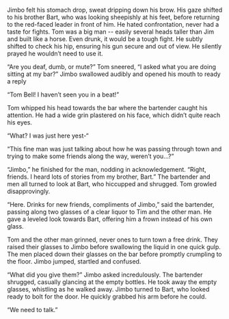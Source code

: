 Jimbo felt his stomach drop, sweat dripping down his brow. His gaze shifted to his brother Bart, who was looking sheepishly at his feet, before returning to the red-faced leader in front of him. He hated confrontation, never had a taste for fights. Tom was a big man -- easily several heads taller than Jim and built like a horse. Even drunk, it would be a tough fight. He subtly shifted to check his hip, ensuring his gun secure and out of view. He silently prayed he wouldn’t need to use it. 

“Are you deaf, dumb, or mute?” Tom sneered, “I asked what you are doing sitting at my bar?” Jimbo swallowed audibly and opened his mouth to ready a reply

“Tom Bell! I haven’t seen you in a beat!” 

Tom whipped his head towards the bar where the bartender caught his attention. He had a wide grin plastered on his face, which didn’t quite reach his eyes. 

“What? I was just here yest-“

“This fine man was just talking about how he was passing through town and trying to make some friends along the way, weren’t you…?”

“Jimbo,” he finished for the man, nodding in acknowledgement. “Right, friends. I heard lots of stories from my brother, Bart.” The bartender and men all turned to look at Bart, who hiccupped and shrugged. Tom growled disapprovingly.

“Here. Drinks for new friends, compliments of Jimbo,” said the bartender, passing along two glasses of a clear liquor to Tim and the other man. He gave a leveled look towards Bart, offering him a frown instead of his own glass.

Tom and the other man grinned, never ones to turn town a free drink. They raised their glasses to Jimbo before swallowing the liquid in one quick gulp. The men placed down their glasses on the bar before promptly crumpling to the floor. Jimbo jumped, startled and confused. 

“What did you give them?” Jimbo asked incredulously. The bartender shrugged, casually glancing at the empty bottles. He took away the empty glasses, whistling as he walked away. Jimbo turned to Bart, who looked ready to bolt for the door. He quickly grabbed his arm before he could.

“We need to talk.” 
